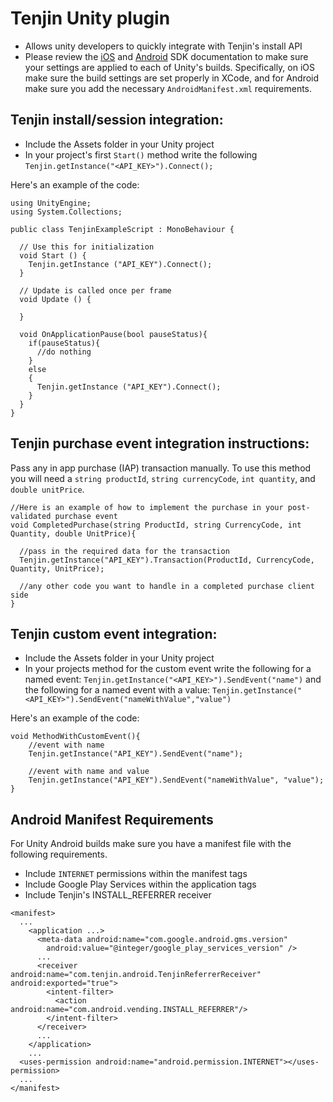 Tenjin Unity plugin
=========
- Allows unity developers to quickly integrate with Tenjin's install API
- Please review the [iOS](https://github.com/Ordinance/tenjin-ios-sdk) and [Android](https://github.com/Ordinance/tenjin-android-sdk) SDK documentation to make sure your settings are applied to each of Unity's builds. Specifically, on iOS make sure the build settings are set properly in XCode, and for Android make sure you add the necessary `AndroidManifest.xml` requirements.

Tenjin install/session integration:
-------
- Include the Assets folder in your Unity project
- In your project's first `Start()` method write the following `Tenjin.getInstance("<API_KEY>").Connect();`

Here's an example of the code:
```
using UnityEngine;
using System.Collections;

public class TenjinExampleScript : MonoBehaviour {

  // Use this for initialization
  void Start () {
    Tenjin.getInstance ("API_KEY").Connect();
  }
  
  // Update is called once per frame
  void Update () {
  
  }

  void OnApplicationPause(bool pauseStatus){
    if(pauseStatus){
      //do nothing
    }
    else
    {
      Tenjin.getInstance ("API_KEY").Connect();  
    }
  }
}
```
Tenjin purchase event integration instructions:
-------
Pass any in app purchase (IAP) transaction manually. To use this method you will need a `string productId`, `string currencyCode`, `int quantity`, and `double unitPrice`.

```
//Here is an example of how to implement the purchase in your post-validated purchase event
void CompletedPurchase(string ProductId, string CurrencyCode, int Quantity, double UnitPrice){
  
  //pass in the required data for the transaction
  Tenjin.getInstance("API_KEY").Transaction(ProductId, CurrencyCode, Quantity, UnitPrice);

  //any other code you want to handle in a completed purchase client side
}
```

Tenjin custom event integration:
-------
- Include the Assets folder in your Unity project
- In your projects method for the custom event write the following for a named event: `Tenjin.getInstance("<API_KEY>").SendEvent("name")` and the following for a named event with a value: `Tenjin.getInstance("<API_KEY>").SendEvent("nameWithValue","value")`

Here's an example of the code:
```
void MethodWithCustomEvent(){
    //event with name
    Tenjin.getInstance("API_KEY").SendEvent("name");

    //event with name and value
    Tenjin.getInstance("API_KEY").SendEvent("nameWithValue", "value");
}
```
Android Manifest Requirements
-------
For Unity Android builds make sure you have a manifest file with the following requirements. 
- Include `INTERNET` permissions within the manifest tags
- Include Google Play Services within the application tags
- Include Tenjin's INSTALL_REFERRER receiver

```
<manifest>
  ...
    <application ...>
      <meta-data android:name="com.google.android.gms.version"
        android:value="@integer/google_play_services_version" />
      ...
      <receiver android:name="com.tenjin.android.TenjinReferrerReceiver" android:exported="true">
        <intent-filter>
          <action android:name="com.android.vending.INSTALL_REFERRER"/>
        </intent-filter>
      </receiver>
      ...
    </application>
    ...
  <uses-permission android:name="android.permission.INTERNET"></uses-permission>
  ...
</manifest>
```

